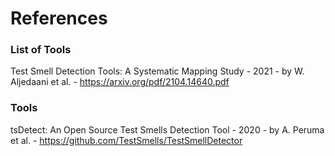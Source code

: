 # References

### List of Tools

Test Smell Detection Tools: A Systematic Mapping Study
    - 2021
    - by W. Aljedaani et al.
    - https://arxiv.org/pdf/2104.14640.pdf
    
### Tools

tsDetect: An Open Source Test Smells Detection Tool
    - 2020
    - by A. Peruma et al.
    - https://github.com/TestSmells/TestSmellDetector

